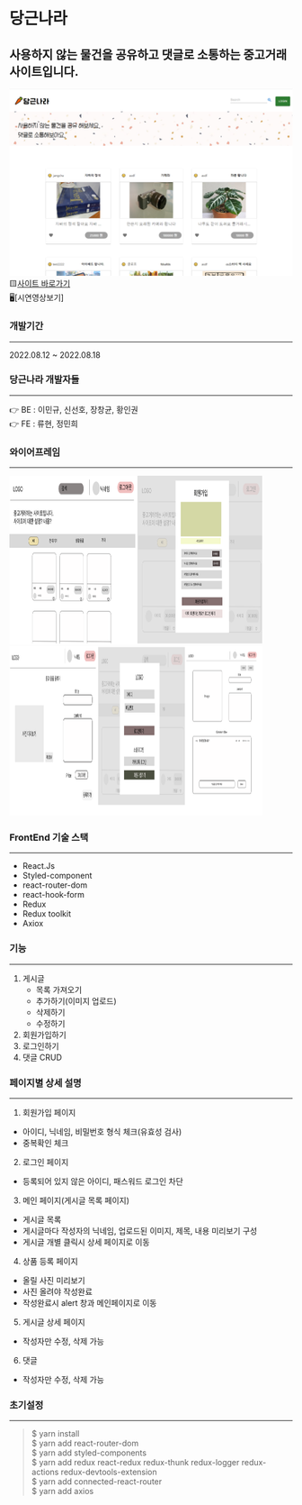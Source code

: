 # 당근나라

사용하지 않는 물건을 공유하고 댓글로 소통하는 중고거래사이트입니다.
-----------------------------------------
<!-- (carrotcountry.png) -->
<img src="carrotcountry.png" ></img><br/>
🟨[사이트 바로가기](https://carrotcountry.netlify.app/)<br/>
🖥[시연영상보기]
<br/>

### 개발기간
---------------------------------------------
2022.08.12 ~ 2022.08.18
<br/>

### 당근나라 개발자들
---------------------------------------------
👉 BE : 이민규, 신선호, 장창균, 황인권<br/>
👉 FE : 류현, 정민희

### 와이어프레임
----------------------------------------------------
<img src="와이어프레임1.png" width="450px" height="300px" ></img><br/>
<img src="와이어프레임2.png" width="450px" height="300px" ></img><br/>


### FrontEnd 기술 스택
-------------------------------------------
- React.Js
- Styled-component
- react-router-dom
- react-hook-form
- Redux
- Redux toolkit
- Axiox


### 기능
-------------------------------------------------------
1. 게시글
    * 목록 가져오기
    * 추가하기(이미지 업로드)
    * 삭제하기
    * 수정하기
2.  회원가입하기
3.  로그인하기
4.  댓글 CRUD


### 페이지별 상세 설명
----------------------------------------------------
1. 회원가입 페이지
  - 아이디, 닉네임, 비밀번호 형식 체크(유효성 검사)
  - 중복확인 체크
2. 로그인 페이지
  - 등록되어 있지 않은 아이디, 패스워드 로그인 차단
3. 메인 페이지(게시글 목록 페이지)
  - 게시글 목록 
  - 게시글마다 작성자의 닉네임, 업로드된 이미지, 제목, 내용 미리보기 구성
  - 게시글 개별 클릭시 상세 페이지로 이동
4. 상품 등록 페이지
  - 올릴 사진 미리보기
  - 사진 올려야 작성완료 
  - 작성완료시 alert 창과 메인페이지로 이동
5. 게시글 상세 페이지
  - 작성자만 수정, 삭제 가능
6. 댓글 
  - 작성자만 수정, 삭제 가능

### 초기설정
-------------------------------------------------
>$ yarn install   
$ yarn add react-router-dom    
$ yarn add styled-components   
$ yarn add redux react-redux redux-thunk redux-logger redux-actions redux-devtools-extension   
$ yarn add connected-react-router   
$ yarn add axios   
